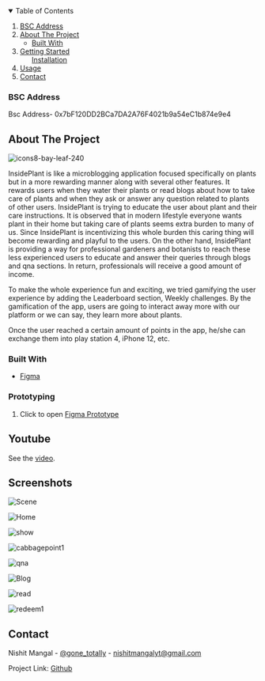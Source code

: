 <!--
*** Thanks for checking out the Best-README-Template. If you have a suggestion
*** that would make this better, please fork the repo and create a pull request
*** or simply open an issue with the tag "enhancement".
*** Thanks again! Now go create something AMAZING! :D
-->



<!-- PROJECT SHIELDS -->
<!--
*** I'm using markdown "reference style" links for readability.
*** Reference links are enclosed in brackets [ ] instead of parentheses ( ).
*** See the bottom of this document for the declaration of the reference variables
*** for contributors-url, forks-url, etc. This is an optional, concise syntax you may use.
*** https://www.markdownguide.org/basic-syntax/#reference-style-links






<!-- TABLE OF CONTENTS -->
<details open="open">
  <summary>Table of Contents</summary>
  <ol>
    <li><a href="#bsc-address">BSC Address</a></li>
    <li>
      <a href="#about-the-project">About The Project</a>
      <ul>
        <li><a href="#built-with">Built With</a></li>
      </ul>
    </li>
    <li>
      <a href="#getting-started">Getting Started</a>
      <ul
        <li><a href="#prototyping">Installation</a></li>
      </ul>
    </li>
    <li><a href="#usage">Usage</a></li>
    <li><a href="#contact">Contact</a></li>
    
  
</details>




<!-- bsc address -->
### BSC Address

Bsc Address- 0x7bF120DD2BCa7DA2A76F4021b9a54eC1b874e9e4




<!-- ABOUT THE PROJECT -->
## About The Project

![icons8-bay-leaf-240](https://user-images.githubusercontent.com/67511234/116344954-cbf37e00-a804-11eb-9ea0-7af9119c499b.png)


InsidePlant is like a microblogging application focused specifically on plants but in a more rewarding manner along with several other features. It rewards users when they water their plants or read blogs about how to take care of plants and when they ask or answer any question related to plants of other users. InsidePlant is trying to educate the user about plant and their care instructions. It is observed that in modern lifestyle everyone wants plant in their home but taking care of plants seems extra burden to many of us. Since InsidePlant is incentivizing this whole burden this caring thing will become rewarding and playful to the users. On the other hand, InsidePlant is providing a way for professional gardeners and botanists to reach these less experienced users to educate and answer their queries through blogs and qna sections. In return, professionals will receive a good amount of income.

To make the whole experience fun and exciting, we tried gamifying the user experience by adding the Leaderboard section, Weekly challenges. By the gamification of the app, users are going to interact away more with our platform or we can say, they learn more about plants.

Once the user reached a certain amount of points in the app, he/she can exchange them into play station 4, iPhone 12, etc.


### Built With

* [Figma](https://figma.com)




<!-- GETTING STARTED -->



### Prototyping

1. Click to open [Figma Prototype](https://www.figma.com/proto/66vahwye89Uw6Slyl4y94r/Bravo-Plant-Test?page-id=5%3A233&node-id=5%3A234&viewport=1833%2C46%2C0.370876669883728&scaling=scale-down)



<!-- ROADMAP -->
## Youtube

See the [video](https://youtu.be/41G16cCqp-c).


<!-- Screenshots -->
## Screenshots

![Scene](https://user-images.githubusercontent.com/67511234/116344480-e8db8180-a803-11eb-9b72-17dd0f810f45.png)

![Home](https://user-images.githubusercontent.com/67511234/116344496-f0028f80-a803-11eb-9439-2e82f4961e06.png)

![show](https://user-images.githubusercontent.com/67511234/116344564-13c5d580-a804-11eb-80bd-b2613d4481a3.png)

![cabbagepoint1](https://user-images.githubusercontent.com/67511234/116344761-74eda900-a804-11eb-816a-3d96c42cf191.png)

![qna](https://user-images.githubusercontent.com/67511234/116344506-f42ead00-a803-11eb-87d1-77c5d76545b5.png)

![Blog](https://user-images.githubusercontent.com/67511234/116344446-deb98300-a803-11eb-8b3e-7611425350c4.png)

![read](https://user-images.githubusercontent.com/67511234/116344785-82a32e80-a804-11eb-8d22-63f3d3378623.png)

![redeem1](https://user-images.githubusercontent.com/67511234/116344885-aebeaf80-a804-11eb-8e7a-0c184f6c976d.png)






<!-- CONTACT -->
## Contact

Nishit Mangal - [@gone_totally](https://twitter.com/gone_totally) - nishitmangalyt@gmail.com

Project Link: [Github](https://github.com/axs7749/insideplant)







